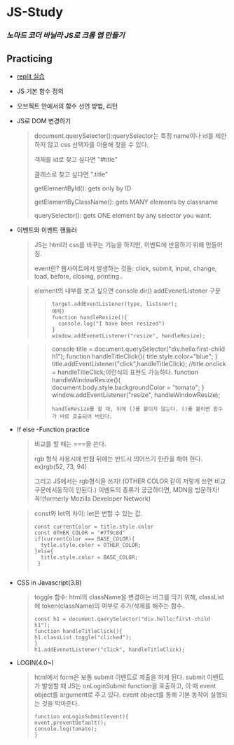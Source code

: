 # JS-Study

### _노마드 코더 바닐라 JS로 크롬 앱 만들기_


## Practicing 
- [replit 실습](https://replit.com/@EunnoAn/BothGoodnaturedCache#index.html)
- JS 기본 함수 정의
- 오브젝트 안에서의 함수 선언 방법, 리턴
- JS로 DOM 변경하기
    > document.querySelector():querySelector는 특정 name이나 id를 제한하지 않고 css 선택자를 이용해 찾을 수 있다. 
    > 
    > 객체를 id로 찾고 싶다면 "#title"
    > 
    > 클래스로 찾고 싶다면 ".title"
    > 
    > getElementById(): gets only by ID
    > 
    > getElementByClassName(): gets MANY elements by classname
    > 
    > querySelector(): gets ONE element by any selector you want.
    > 
- 이벤트와 이벤트 핸들러
    >JS는 html과 css를 바꾸는 기능을 하지만, 이벤트에 반응하기 위해 만들어짐.
    >
    >event란? 웹사이트에서 발생하는 것들: click, submit, input, change, load, before, closing, printing..

    >element의 내부를 보고 싶으면 console.dir()
    >addEvenetListener 구문
    > > ```
    > > target.addEventListener(type, listsner);
    > > 예제)
    > > function handleResize(){
    > >   console.log("I have been resized")
    > > }
    > > window.addEvenetListener("resize", handleResize);

    > > console title = document.querySelector("div.hello:first-child h1");
    > > function handleTitleClick(){
    > > title.style.color="blue";
    > > }
    > > title.addEventListener("click",handleTitleClick);
    > > //title.onclick = handleTitleClick;이런식의 표현도 가능하다.
    > > function handleWindowResize(){
    > > document.body.style.backgroundColor = "tomato";
    > > }
    > > window.addEventListener("resize", handleWindowResize);
    > > ```
    > > handleResize를 할 때, 뒤에 ()를 붙이지 않는다. ()를 붙이면 함수가 바로 호출되어 버린다.

- If else -Function practice
    > 비교를 할 때는 ===을 쓴다.
    > 
    > rgb 형식 사용시에 반점 뒤에는 반드시 띄어쓰기 한칸을 해야 한다. ex)rgb(52, 73, 94)
    > 
    > 그리고 JS에서는 rgb형식을 쓰자! (OTHER COLOR 같이 저렇게 쓰면 비교 구문에서동작이 안된다.)
    > 이벤트의 종류가 궁금하다면, MDN을 방문하자! 꼭!(formerly Mozilla Developer Network)

    > const와 let의 차이: let은 변할 수 있는 값.
    > ```
    > const currentColor = title.style.color
    > const OTHER_COLOR = "#7f9c8d"
    > if(currentColor === BASE_COLOR){
    >   tytle.style.color = OTHER_COLOR;
    > }else{
    >   title.style.color = BASE_COLOR;
    >  }
    >  
    > ```
- CSS in Javascript(3.8)
    > toggle 함수: html의 className을 변경하는 버그를 막기 위해, classList에 token(className)의 여부로 추가/삭제를 해주는 함수.
    > ```
    > const h1 = document.querySelector("div.hello:first-child h1");
    > function handleTitleClick(){
    > h1.classList.toggle("clicked");
    > }
    > h1.addEvenetListener("click", handleTitleClick);
    > ```
- LOGIN(4.0~)
    > html에서 form은 보통 submit 이벤트로 제출을 하게 된다.
    > submit 이벤트가 발생할 때 JS는 onLoginSubmit function을 호출하고, 이 때 event object를 argument로 주고 있다.
    > event object를 통해 기본 동작이 실행되는 것을 막아준다.
    > ```
    > function onLoginSubmit(event){
    > event.preventDefault();
    > console.log(tomato);
    > }
    > ```
